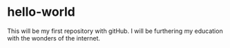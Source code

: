 # hello-world
This will be my first repository with gitHub.
I will be furthering my education with the wonders of the internet.
